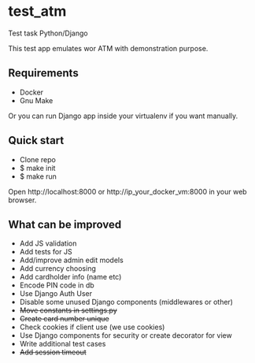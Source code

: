 # test_atm
Test task Python/Django

This test app emulates wor ATM with demonstration purpose. 

## Requirements

- Docker
- Gnu Make

Or you can run Django app inside your virtualenv if you want manually.

## Quick start
- Clone repo
- $ make init
- $ make run

Open http://localhost:8000 or http://ip_your_docker_vm:8000 in your web browser.

## What can be improved
- Add JS validation
- Add tests for JS
- Add/improve admin edit models
- Add currency choosing
- Add cardholder info (name etc)
- Encode PIN code in db
- Use Django Auth User
- Disable some unused Django components (middlewares or other)
- ~~Move constants in settings.py~~
- ~~Create card number unique~~
- Check cookies if client use (we use cookies)
- Use Django components for security or create decorator for view
- Write additional test cases
- ~~Add session timeout~~

